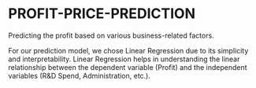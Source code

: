 # PROFIT-PRICE-PREDICTION
Predicting the profit based on various business-related factors.

For our prediction model, we chose Linear Regression due to its simplicity and interpretability. Linear Regression helps in understanding the linear relationship between the dependent variable (Profit) and the independent variables (R&D Spend, Administration, etc.).

